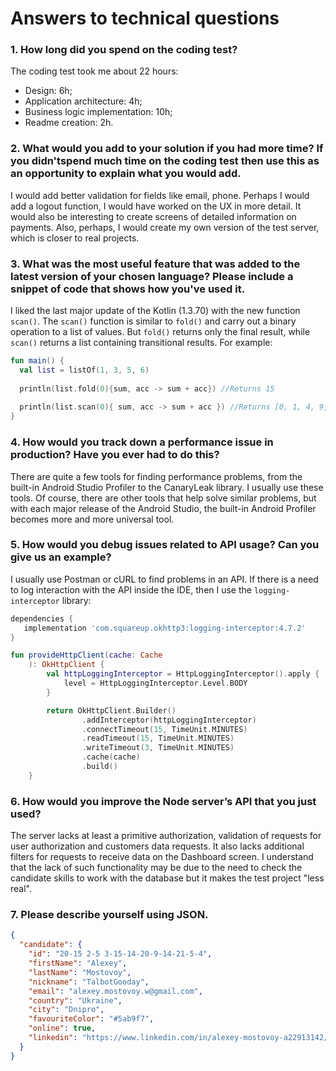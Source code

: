 # Answers to technical questions

### 1. How long did you spend on the coding test?
The coding test took me about 22 hours:
* Design: 6h;
* Application architecture: 4h;
* Business logic implementation: 10h;
* Readme creation: 2h.
### 2. What would you add to your solution if you had more time? If you didn'tspend much time on the coding test then use this as an opportunity to explain what you would add.
I would add better validation for fields like email, phone. Perhaps I would add a logout function, I would have worked on the UX in more detail. It would also be interesting to create screens of detailed information on payments.
Also, perhaps, I would create my own version of the test server, which is closer to real projects.
### 3. What was the most useful feature that was added to the latest version of your chosen language? Please include a snippet of code that shows how you've used it.
I liked the last major update of the Kotlin (1.3.70) with the new function `scan()`.
The `scan()` function is similar to `fold()` and carry out a binary operation to a list of values. But `fold()` returns only the final result, while `scan()` returns a list containing transitional results. For example:
```kotlin
fun main() {
  val list = listOf(1, 3, 5, 6)
  
  println(list.fold(0){sum, acc -> sum + acc}) //Returns 15
  
  println(list.scan(0){ sum, acc -> sum + acc }) //Returns [0, 1, 4, 9, 15]
}
```
### 4. How would you track down a performance issue in production? Have you ever had to do this?
There are quite a few tools for finding performance problems, from the built-in Android Studio Profiler to the CanaryLeak library. I usually use these tools. 
Of course, there are other tools that help solve similar problems, but with each major release of the Android Studio, the built-in Android Profiler becomes more and more universal tool.
### 5. How would you debug issues related to API usage? Can you give us an example?
I usually use Postman or cURL to find problems in an API. If there is a need to log interaction with the API inside the IDE, then I use the `logging-interceptor` library:
```groovy
dependencies {
   implementation 'com.squareup.okhttp3:logging-interceptor:4.7.2'
}
```
```kotlin
fun provideHttpClient(cache: Cache
	): OkHttpClient {
		val httpLoggingInterceptor = HttpLoggingInterceptor().apply {
			level = HttpLoggingInterceptor.Level.BODY
		}

		return OkHttpClient.Builder()
				.addInterceptor(httpLoggingInterceptor)
				.connectTimeout(15, TimeUnit.MINUTES)
				.readTimeout(15, TimeUnit.MINUTES)
				.writeTimeout(3, TimeUnit.MINUTES)
				.cache(cache)
				.build()
	}
```
### 6. How would you improve the Node server’s API that you just used?
The server lacks at least a primitive authorization, validation of requests for user authorization and customers data requests. It also lacks additional filters for requests to receive data on the Dashboard screen. I understand that the lack of such functionality may be due to the need to check the candidate skills to work with the database but it makes the test project "less real".

### 7. Please describe yourself using JSON.
```json
{
  "candidate": {
    "id": "20-15 2-5 3-15-14-20-9-14-21-5-4",
    "firstName": "Alexey",
    "lastName": "Mostovoy",
    "nickname": "TalbotGooday",
    "email": "alexey.mostovoy.w@gmail.com",
    "country": "Ukraine",
    "city": "Dnipro",
    "favouriteColor": "#5ab9f7",
    "online": true,
    "linkedin": "https://www.linkedin.com/in/alexey-mostovoy-a22913142/"
  }
}
```
